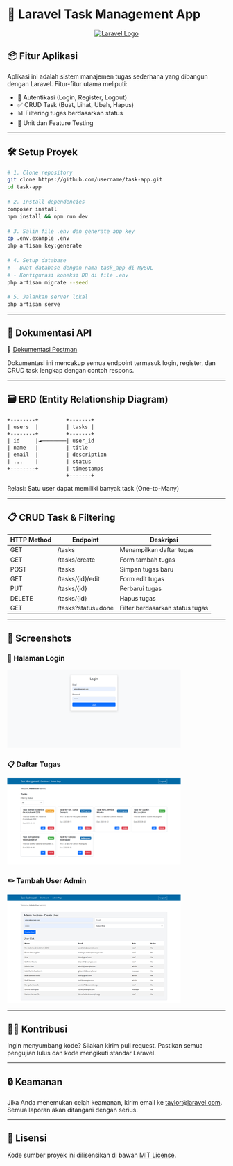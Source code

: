 # 📝 Laravel Task Management App

<p align="center">
  <a href="https://laravel.com" target="_blank">
    <img src="https://raw.githubusercontent.com/laravel/art/master/logo-lockup/5%20SVG/2%20CMYK/1%20Full%20Color/laravel-logolockup-cmyk-red.svg" width="400" alt="Laravel Logo">
  </a>
</p>

## 📦 Fitur Aplikasi

Aplikasi ini adalah sistem manajemen tugas sederhana yang dibangun dengan Laravel. Fitur-fitur utama meliputi:

- 🔐 Autentikasi (Login, Register, Logout)
- ✅ CRUD Task (Buat, Lihat, Ubah, Hapus)
- 📊 Filtering tugas berdasarkan status
- 🧪 Unit dan Feature Testing

---

## 🛠️ Setup Proyek

```bash
# 1. Clone repository
git clone https://github.com/username/task-app.git
cd task-app

# 2. Install dependencies
composer install
npm install && npm run dev

# 3. Salin file .env dan generate app key
cp .env.example .env
php artisan key:generate

# 4. Setup database
# - Buat database dengan nama task_app di MySQL
# - Konfigurasi koneksi DB di file .env
php artisan migrate --seed

# 5. Jalankan server lokal
php artisan serve
```

---

## 🧾 Dokumentasi API

🔗 [Dokumentasi Postman](https://documenter.getpostman.com/view/14406697/2sB2qUoQg7)

Dokumentasi ini mencakup semua endpoint termasuk login, register, dan CRUD task lengkap dengan contoh respons.

---

## 🗃️ ERD (Entity Relationship Diagram)

```
+--------+         +-------+
| users  |         | tasks |
+--------+         +-------+
| id     |◄────────| user_id
| name   |         | title
| email  |         | description
| ...    |         | status
+--------+         | timestamps
                   +-------+
```

Relasi: Satu user dapat memiliki banyak task (One-to-Many)

---

## 📋 CRUD Task & Filtering

| HTTP Method | Endpoint           | Deskripsi                        |
|-------------|--------------------|----------------------------------|
| GET         | /tasks             | Menampilkan daftar tugas         |
| GET         | /tasks/create      | Form tambah tugas                |
| POST        | /tasks             | Simpan tugas baru                |
| GET         | /tasks/{id}/edit   | Form edit tugas                  |
| PUT         | /tasks/{id}        | Perbarui tugas                   |
| DELETE      | /tasks/{id}        | Hapus tugas                      |
| GET         | /tasks?status=done | Filter berdasarkan status tugas  |

---

## 📸 Screenshots

### 🔐 Halaman Login

<img src="Hasil 3.png" width="400" >

### 📋 Daftar Tugas

<img src="Hasil 1.png" width="400" >

### ✏️ Tambah User Admin

<img src="Hasil 2.png" width="400" >

---

## 👨‍💻 Kontribusi

Ingin menyumbang kode? Silakan kirim pull request. Pastikan semua pengujian lulus dan kode mengikuti standar Laravel.

---

## 🔒 Keamanan

Jika Anda menemukan celah keamanan, kirim email ke [taylor@laravel.com](mailto:taylor@laravel.com). Semua laporan akan ditangani dengan serius.

---

## 📄 Lisensi

Kode sumber proyek ini dilisensikan di bawah [MIT License](https://opensource.org/licenses/MIT).
